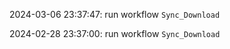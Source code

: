 2024-03-06 23:37:47: run workflow `Sync_Download` 

2024-02-28 23:37:00: run workflow `Sync_Download` 


